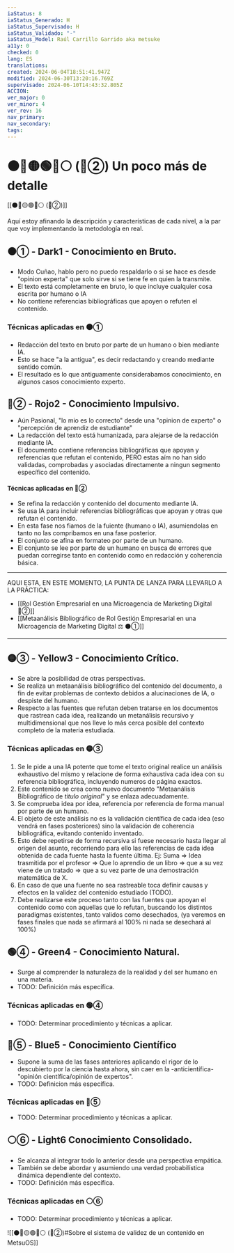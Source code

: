 ```yaml
---
iaStatus: 8
iaStatus_Generado: H
iaStatus_Supervisado: H
iaStatus_Validado: "-"
iaStatus_Model: Raúl Carrillo Garrido aka metsuke
a11y: 0
checked: 0
lang: ES
translations: 
created: 2024-06-04T18:51:41.947Z
modified: 2024-06-30T13:20:16.769Z
supervisado: 2024-06-10T14:43:32.805Z
ACCION: 
ver_major: 0
ver_minor: 4
ver_rev: 16
nav_primary: 
nav_secondary: 
tags:
---
```

# ⚫🔴🟡🟢🔵⚪ (🔴②) Un poco más de detalle

[[⚫🔴🟡🟢🔵⚪ (🔴②)]]

Aquí estoy afinando la descripción y características de cada nivel, a la par que voy implementando la metodología en real.

## ⚫① - Dark1 - Conocimiento en Bruto. 

* Modo Cuñao, hablo pero no puedo respaldarlo o si se hace es desde "opinion experta" que solo sirve si se tiene fe en quien la transmite.
* El texto está completamente en bruto, lo que incluye cualquier cosa escrita por humano o IA
* No contiene referencias bibliográficas que apoyen o refuten el contenido.

### Técnicas aplicadas en  ⚫①

* Redacción del texto en bruto por parte de un humano o bien mediante IA.
* Esto se hace "a la antigua", es decir redactando y creando mediante sentido común.
* El resultado es lo que antiguamente considerabamos conocimiento, en algunos casos conocimiento experto.

## 🔴② - Rojo2 - Conocimiento Impulsivo.

* Aún Pasional, "lo mio es lo correcto" desde una "opinion de experto" o "percepción de aprendiz de estudiante"
* La redacción del texto está humanizada, para alejarse de la redacción mediante IA.
* El documento contiene referencias bibliográficas que apoyan y referencias que refutan el contenido, PERO estas aím no han sido validadas, comprobadas y asociadas directamente a ningun segmento específico del contenido.
#### Técnicas aplicadas en  🔴②

* Se refina la redacción y contenido del documento mediante IA.
* Se usa IA para incluir referencias bibliográficas que apoyan y otras que refutan el contenido.
* En esta fase nos fiamos de la fuiente (humano o IA),  asumiendolas en tanto no las compribamos en una fase posterior.
* El conjunto se afina en formateo por parte de un humano.
* El conjunto se lee por parte de un humano en busca de errores que puedan corregirse tanto en contenido como en redacción y coherencia básica.

---
AQUI ESTA, EN ESTE MOMENTO,  LA PUNTA DE LANZA PARA LLEVARLO A LA PRÁCTICA:

* [[Rol Gestión Empresarial en una Microagencia de Marketing Digital 🔴②]]
* [[Metaanálisis Bibliográfico de Rol Gestión Empresarial en una Microagencia de Marketing Digital ⚖️ ⚫①]]

---
## 🟡③ - Yellow3 - Conocimiento Crítico.

* Se abre la posibilidad de otras perspectivas.
* Se realiza un metaanálisis bibliográfico del contenido del documento, a fin de evitar problemas de contexto debidos a alucinaciones de IA, o despiste del humano. 
* Respecto a las fuentes que refutan deben tratarse en los documentos que rastrean cada idea, realizando un metanálisis recursivo y multidimensional que nos lleve lo más cerca posible del contexto completo de la materia estudiada.
### Técnicas aplicadas en 🟡③

1. Se le pide a una IA potente que tome el texto original realice un análisis exhaustivo del mismo y relacione de forma exhaustiva cada idea con su referencia bibliográfica, incluyendo numeros de página exactos.
2. Este contenido se crea como nuevo documento "Metaanálisis Bibliográfico de *titulo original*" y se enlaza adecuadamente.
3. Se comprueba idea por idea, referencia por referencia de forma manual por parte de un humano.
4. El objeto de este análisis no es la validación científica de cada idea (eso vendrá en fases posteriores) sino la validación de coherencia bibliográfica, evitando contenido inventado.
5. Esto debe repetirse de forma recursiva si fuese necesario hasta llegar al origen del asunto, recorriendo para ello las referencias de cada idea obtenida de cada fuente hasta la fuente última. Ej: Suma => Idea trasmitida por el profesor => Que lo aprendio de un libro => que a su vez viene de un tratado => que a su vez parte de una demostración matemática de X.
6. En caso de que una fuente no sea rastreable toca definir causas y efectos en la validez del contenido estudiado (TODO).
7. Debe realizarse este proceso tanto con las fuentes que apoyan el contenido como con aquellas que lo refutan, buscando los distintos paradigmas existentes, tanto validos como desechados, (ya veremos en fases finales que nada se afirmará al 100% ni nada se desechará al 100%)
## 🟢④ - Green4 - Conocimiento Natural.

* Surge al comprender la naturaleza de la realidad y del ser humano en una materia.
* TODO: Definición más específica.
### Técnicas aplicadas en 🟢④

* TODO: Determinar procedimiento y técnicas a aplicar.
## 🔵⑤ - Blue5 - Conocimiento Científico

* Supone la suma de las fases anteriores aplicando el rigor de lo descubierto por la ciencia hasta ahora, sin caer en la -anticientífica- "opinión científica/opinión de expertos".
* TODO: Definicion más específica.
### Técnicas aplicadas en 🔵⑤

* TODO: Determinar procedimiento y técnicas a aplicar.
## ⚪⑥ - Light6 Conocimiento Consolidado.

* Se alcanza al integrar todo lo anterior desde una perspectiva empática.
* También se debe abordar y asumiendo una verdad probabilística dinámica dependiente del contexto.
* TODO: Definición más específica.
### Técnicas aplicadas en  ⚪⑥

* TODO: Determinar procedimiento y técnicas a aplicar.

![[⚫🔴🟡🟢🔵⚪ (🔴②)#Sobre el sistema de validez de un contenido en MetsuOS]]